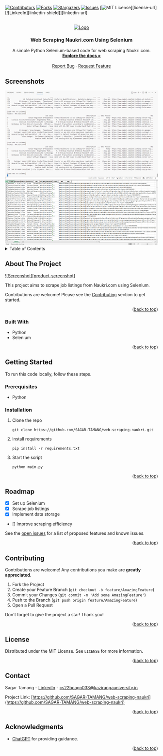<a name="readme-top"></a>

[![Contributors][contributors-shield]][contributors-url]
[![Forks][forks-shield]][forks-url]
[![Stargazers][stars-shield]][stars-url]
[![Issues][issues-shield]][issues-url]
[![MIT License][license-shield]][license-url]
[![LinkedIn][linkedin-shield]][linkedin-url]

<!-- PROJECT LOGO -->
<br />
<div align="center">
  <a href="https://github.com/SAGAR-TAMANG/web-scraping-naukri">
    <img src="https://upload.wikimedia.org/wikipedia/commons/thumb/d/d5/Selenium_Logo.png/861px-Selenium_Logo.png" alt="Logo" width="80" height="80">
  </a>

<h3 align="center">Web Scraping Naukri.com Using Selenium</h3>

  <p align="center">
    A simple Python Selenium-based code for web scraping Naukri.com.
    <br />
    <a href="https://github.com/SAGAR-TAMANG/web-scraping-naukri/README.md"><strong>Explore the docs »</strong></a>
    <br />
    <br />
    <a href="https://github.com/SAGAR-TAMANG/web-scraping-naukri/issues">Report Bug</a>
    ·
    <a href="https://github.com/SAGAR-TAMANG/web-scraping-naukri/issues">Request Feature</a>
  </p>
</div>

## Screenshots

<img src="img/ss.png">
<img src="img/ss2.png">

<!-- TABLE OF CONTENTS -->
<details>
  <summary>Table of Contents</summary>
  <ol>
    <li>
      <a href="#about-the-project">About The Project</a>
      <ul>
        <li><a href="#built-with">Built With</a></li>
      </ul>
    </li>
    <li>
      <a href="#getting-started">Getting Started</a>
      <ul>
        <li><a href="#prerequisites">Prerequisites</a></li>
        <li><a href="#installation">Installation</a></li>
      </ul>
    </li>
    <li><a href="#usage">Usage</a></li>
    <li><a href="#roadmap">Roadmap</a></li>
    <li><a href="#contributing">Contributing</a></li>
    <li><a href="#license">License</a></li>
    <li><a href="#contact">Contact</a></li>
    <li><a href="#acknowledgments">Acknowledgments</a></li>
  </ol>
</details>

<!-- ABOUT THE PROJECT -->
## About The Project

[![Screenshot][product-screenshot]](#about-the-project)

This project aims to scrape job listings from Naukri.com using Selenium.

Contributions are welcome! Please see the [Contributing](#contributing) section to get started.

<p align="right">(<a href="#readme-top">back to top</a>)</p>

### Built With

* Python
* Selenium

<p align="right">(<a href="#readme-top">back to top</a>)</p>

<!-- GETTING STARTED -->
## Getting Started

To run this code locally, follow these steps.

### Prerequisites

* Python

### Installation

1. Clone the repo
    ```
    git clone https://github.com/SAGAR-TAMANG/web-scraping-naukri.git
    ```
2. Install requirements
    ```
    pip install -r requirements.txt
    ```

3. Start the script
    ```
    python main.py
    ```

<p align="right">(<a href="#readme-top">back to top</a>)</p>

<!-- ROADMAP -->
## Roadmap

- [x] Set up Selenium
- [x] Scrape job listings
- [x] Implement data storage
- [] Improve scraping efficiency

See the [open issues](https://github.com/SAGAR-TAMANG/web-scraping-naukri/issues) for a list of proposed features and known issues.

<p align="right">(<a href="#readme-top">back to top</a>)</p>

<!-- CONTRIBUTING -->
## Contributing

Contributions are welcome! Any contributions you make are **greatly appreciated**.

1. Fork the Project
2. Create your Feature Branch (`git checkout -b feature/AmazingFeature`)
3. Commit your Changes (`git commit -m 'Add some AmazingFeature'`)
4. Push to the Branch (`git push origin feature/AmazingFeature`)
5. Open a Pull Request

Don't forget to give the project a star! Thank you!

<p align="right">(<a href="#readme-top">back to top</a>)</p>

<!-- LICENSE -->
## License

Distributed under the MIT License. See `LICENSE` for more information.

<p align="right">(<a href="#readme-top">back to top</a>)</p>

<!-- CONTACT -->
## Contact

Sagar Tamang - [LinkedIn](https://www.linkedin.com/in/sagar-tmg/) - cs22bcagn033@kazirangauniversity.in

Project Link: [https://github.com/SAGAR-TAMANG/web-scraping-naukri](https://github.com/SAGAR-TAMANG/web-scraping-naukri)

<p align="right">(<a href="#readme-top">back to top</a>)</p>

<!-- ACKNOWLEDGMENTS -->
## Acknowledgments

* [ChatGPT](https://chat.openai.com/) for providing guidance.

<p align="right">(<a href="#readme-top">back to top</a>)</p>

<!-- MARKDOWN LINKS & IMAGES -->
<!-- https://www.markdownguide.org/basic-syntax/#reference-style-links -->
[contributors-shield]: https://img.shields.io/github/contributors/SAGAR-TAMANG/web-scraping-naukri.svg?style=for-the-badge
[contributors-url]: https://github.com/SAGAR-TAMANG/web-scraping-naukri/graphs/contributors
[forks-shield]: https://img.shields.io/github/forks/SAGAR-TAMANG/web-scraping-naukri.svg?style=for-the-badge
[forks-url]: https://github.com/SAGAR-TAMANG/web-scraping-naukri/network/members
[stars-shield]: https://img.shields.io/github/stars/SAGAR-TAMANG/web-scraping-naukri.svg?style=for-the-badge
[stars-url]: https://github.com/SAGAR-TAMANG/web-scraping-naukri/stargazers
[issues-shield]: https://img.shields.io/github/issues/SAGAR-TAMANG/web-scraping-naukri.svg?style=for-the-badge
[issues-url]: https://github.com/SAGAR-TAMANG/web-scraping-naukri/issues
[license-shield]: https://img.shields.io/github/license/S
